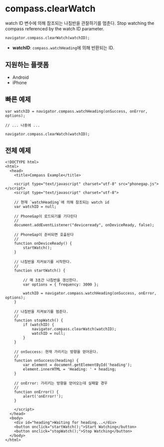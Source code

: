 compass.clearWatch
========================

watch ID 변수에 의해 참조되는 나침반을 관찰하기를 멈춘다.
Stop watching the compass referenced by the watch ID parameter.

    navigator.compass.clearWatch(watchID);

- __watchID__: `compass.watchHeading`에 의해 반환되는 ID.

지원하는 플랫폼
-------------------

- Android
- iPhone

빠른 예제
-------------

    var watchID = navigator.compass.watchHeading(onSuccess, onError, options);
    
    // ... 나중에 ...
    
    navigator.compass.clearWatch(watchID);
    
전체 예제
------------

    <!DOCTYPE html>
    <html>
      <head>
        <title>Compass Example</title>

        <script type="text/javascript" charset="utf-8" src="phonegap.js"></script>
        <script type="text/javascript" charset="utf-8">

        // 현재 `watchHeading`에 의해 참조되는 watch id
        var watchID = null;
        
        // PhoneGap이 로드되기를 기다린다
        //
        document.addEventListener("deviceready", onDeviceReady, false);

        // PhoneGap이 준비되면 호출된다
        //
        function onDeviceReady() {
            startWatch();
        }

        // 나침반을 지커보기를 시작한다.
        //
        function startWatch() {
            
            // 매 3초간 나침반을 갱신한다.
            var options = { frequency: 3000 };
            
            watchID = navigator.compass.watchHeading(onSuccess, onError, options);
        }
        
        // 나침반을 지켜보기를 멈춘다.
        //
        function stopWatch() {
            if (watchID) {
                navigator.compass.clearWatch(watchID);
                watchID = null;
            }
        }
        
        // onSuccess: 현재 가리키는 방향을 얻어온다.
        //
        function onSuccess(heading) {
            var element = document.getElementById('heading');
            element.innerHTML = 'Heading: ' + heading;
        }

        // onError: 가리키는 방향을 얻어오는데 실패할 경우
        //
        function onError() {
            alert('onError!');
        }

        </script>
      </head>
      <body>
        <div id="heading">Waiting for heading...</div>
        <button onclick="startWatch();">Start Watching</button>
        <button onclick="stopWatch();">Stop Watching</button>
      </body>
    </html>
